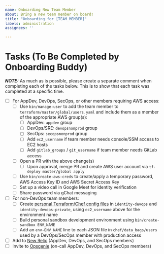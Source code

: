 ```yaml
---
name: Onboarding New Team Member
about: Bring a new team member on board!
title: "Onboarding for [TEAM_MEMBER]"
labels: administration
assignees: ''

---
```


<!-- Not all items below will be applicable to every team-member. -->
<!-- Please remove any items that don't apply before submitting this issue. -->

# Tasks (To Be Completed by Onboarding Buddy)

***NOTE:*** As much as is possible, please create a separate comment when completing
each of the tasks below. This is to show that each task was completed at a specific time.

- [ ] For AppDev, DevOps, SecOps, or other members requiring AWS access:
  - [ ] Use `bin/manage-user` to add the team member to `terraform/master/global/users.yaml`
      and include them as a member of the appropriate AWS group(s):
    - [ ] AppDev: `appdev` group
    - [ ] DevOps/SRE: `devopsnonprod` group
    - [ ] SecOps: `secopsnonprod` group
    - [ ] Add `ec2_username` if team member needs console/SSM access to EC2 hosts
    - [ ] Add `gitlab_groups` / `git_username` if team member needs GitLab access
  - [ ] Open a PR with the above change(s)
    - [ ] Upon approval, merge PR and create AWS user account
        via `tf-deploy master/global apply`
  - [ ] Use `bin/create-aws-creds` to create/apply a temporary password,
      AWS Access Key ID and AWS Secret Access Key
  - [ ] Set up a video call in Google Meet for identity verification
  - [ ] Share password via gChat messaging
- [ ] For non-DevOps team members:
  - [ ] Create [personal Terraform/Chef config files](https://github.com/18F/identity-devops/wiki/Setting-Up-your-Login.gov-Infrastructure-Configuration#personal-configs) in `identity-devops` and `identity-devops-private`,
        using `ec2_username` above for the environment name
  - [ ] Build personal sandbox development environment using `bin/create-sandbox ENV_NAME`
  - [ ] Add an `env-ENV_NAME` line to each JSON file in `chef/data_bags/users` used by a DevOps/SecOps member with production access
- [ ] Add to [New Relic](https://account.newrelic.com/accounts/1376370/users/new) (AppDev, DevOps, and SecOps members)
- [ ] Invite to [Opsgenie](https://login-gov.app.opsgenie.com/settings/users/) (on-call AppDev, DevOps, and SecOps members)

<!-- REMOVE ALL COMMENT BLOCKS, LIKE THIS ONE, BEFORE SUBMITTING! -->
